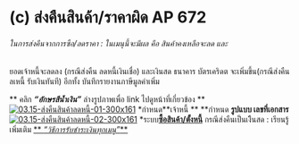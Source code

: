 # (c)    ส่งคืนสินค้า/ราคาผิด AP  672

###### ในการส่งคืนจากการซือ/ลดราคา : ในเมนุนี้จะมีผล คือ สินค้าคงเหลือจะลด และ
ยอดเจ้าหนี้จะลดลง (กรณีส่งคืน ลดหนี้เงินเชื่อ) และเงินสด ธนาคาร บัตรเคริดต
จะเพิ่มขึ้น(กรณีส่งคืนลเหนี้ รับเงินทันที) อีกทั้ง บันทึกรายงานภาษีมูลค่าเพิ่ม

** คลิก  _**“อักษรสีน้ำเงิน”**_ ล่างรูปภาพเพื่อ link ไปดูหน้าที่เกี่ยวข้อง **
[![03.15-ส่งคืนสินค้าลดหนี้-01-300x161](/images/03.15-ส่งคืนสินค้าลดหนี้-01-300x161.jpg)](http://www.smlaccount.com/manual/wp-content/uploads/2017/10/03.15-ส่งคืนสินค้าลดหนี้-01.jpg) *กำหนด**เจ้าหนี้ **
**กำหนด **รูปแบบ เลขที่เอกสาร** [![03.15-ส่งคืนสินค้าลดหนี้-02-300x161](/images/03.15-ส่งคืนสินค้าลดหนี้-02-300x161.jpg)](http://www.smlaccount.com/manual/wp-content/uploads/2017/10/03.15-ส่งคืนสินค้าลดหนี้-02.jpg)
*ระบบ[**ซื้อสินค้า/ตั้งหนี้**](http://www.smlaccount.com/manual/?page_id=664)
กรณีส่งคืนเป็นเงืินสด : เรียนรู้เพิ่มเติม [**
_“วิธีการรับชำระเงินทุกเมนู”_**](http://www.smlaccount.com/manual/?page_id=365)

